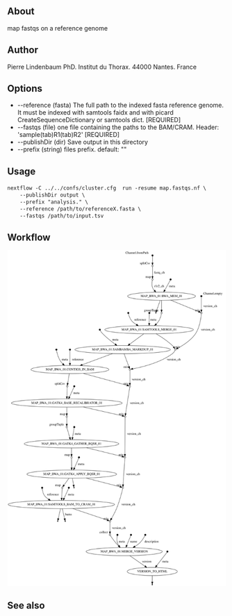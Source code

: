 
## About

map fastqs on a reference genome

## Author

Pierre Lindenbaum PhD. Institut du Thorax. 44000 Nantes. France

## Options

  * --reference (fasta) The full path to the indexed fasta reference genome. It must be indexed with samtools faidx and with picard CreateSequenceDictionary or samtools dict. [REQUIRED]
  * --fastqs (file) one file containing the paths to the BAM/CRAM. Header: 'sample(tab)R1(tab)R2' [REQUIRED]
  * --publishDir (dir) Save output in this directory
  * --prefix (string) files prefix. default: ""

## Usage

```
nextflow -C ../../confs/cluster.cfg  run -resume map.fastqs.nf \
	--publishDir output \
	--prefix "analysis." \
	--reference /path/to/referenceX.fasta \
	--fastqs /path/to/input.tsv
```

## Workflow

![workflow](./workflow.svg)
  
## See also


